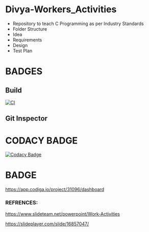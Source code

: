 # Divya-Workers_Activities
* Repository to teach C Programming as per Industry Standards
* Folder Structure
* Idea
* Requirements
* Design
* Test Plan
# BADGES
## Build
[![CI](https://github.com/Divyah-sys/M1_WorkersActivities_UTIL/actions/workflows/build.yml/badge.svg)](https://github.com/Divyah-sys/M1_WorkersActivities_UTIL/actions/workflows/build.yml)

## Git Inspector



# CODACY BADGE
[![Codacy Badge](https://app.codacy.com/project/badge/Grade/93521dbe14d34dc392ff76daa5b31d44)](https://www.codacy.com/gh/Divyah-sys/M1_WorkersActivities_UTIL/dashboard?utm_source=github.com&amp;utm_medium=referral&amp;utm_content=Divyah-sys/M1_WorkersActivities_UTIL&amp;utm_campaign=Badge_Grade)


# BADGE
https://app.codiga.io/project/31096/dashboard

### REFRENCES:
https://www.slideteam.net/powerpoint/Work-Activities


https://slideplayer.com/slide/16857047/
